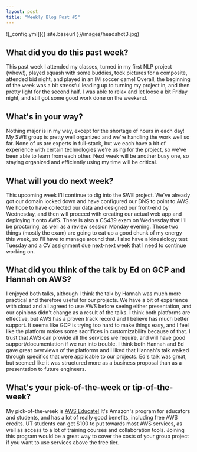 ```yaml
---
layout: post
title: "Weekly Blog Post #5"
---
```


![_config.yml]({{ site.baseurl }}/images/headshot3.jpg)

## What did you do this past week?
This past week I attended my classes, turned in my first NLP project (whew!), played squash with some buddies, took pictures for a composite, attended bid night, and played in an IM soccer game! Overall, the beginning of the week was a bit stressful leading up to turning my project in, and then pretty light for the second half. I was able to relax and let loose a bit Friday night, and still got some good work done on the weekend. 

## What's in your way?
Nothing major is in my way, except for the shortage of hours in each day! My SWE group is pretty well organized and we're handling the work well so far. None of us are experts in full-stack, but we each have a bit of experience with certain technologies we're using for the project, so we've been able to learn from each other. Next week will be another busy one, so staying organized and efficiently using my time will be critical.

## What will you do next week?
This upcoming week I'll continue to dig into the SWE project. We've already got our domain locked down and have configured our DNS to point to AWS. We hope to have collected our data and designed our front-end by Wednesday, and then will proceed with creating our actual web app and deploying it onto AWS. There is also a CS439 exam on Wednesday that I'll be proctoring, as well as a review session Monday evening. Those two things (mostly the exam) are going to eat up a good chunk of my energy this week, so I'll have to manage around that. I also have a kinesiology test Tuesday and a CV assignment due next-next week that I need to continue working on.

## What did you think of the talk by Ed on GCP and Hannah on AWS?

I enjoyed both talks, although I think the talk by Hannah was much more practical and therefore useful for our projects. We have a bit of experience with cloud and all agreed to use AWS before seeing either presentation, and our opinions didn't change as a result of the talks. I think both platforms are effective, but AWS has a proven track record and I believe has much better support. It seems like GCP is trying too hard to make things easy, and I feel like the platform makes some sacrifices in customizability because of that. I trust that AWS can provide all the services we require, and will have good support/documentation if we run into trouble. I think both Hannah and Ed gave great overviews of the platforms and I liked that Hannah's talk walked through specifics that were applicable to our projects. Ed's talk was great, but seemed like it was structured more as a business proposal than as a presentation to future engineers. 

## What's your pick-of-the-week or tip-of-the-week?

My pick-of-the-week is [AWS Educate!](https://aws.amazon.com/education/awseducate/) It's Amazon's program for educators and students, and has a lot of really good benefits, including free AWS credits. UT students can get $100 to put towards most AWS services, as well as access to a lot of training courses and collaboration tools. Joining this program would be a great way to cover the costs of your group project if you want to use services above the free tier. 
